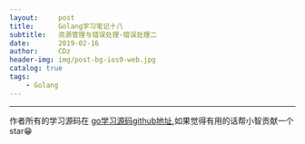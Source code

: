 ```yaml
---
layout:     post
title:      Golang学习笔记十八
subtitle:   资源管理与错误处理-错误处理二
date:       2019-02-16
author:     CDz
header-img: img/post-bg-ios9-web.jpg
catalog: true
tags:
    - Golang
---
```




 
------
作者所有的学习源码在 [go学习源码github地址](https://github.com/CDz1129/golang-learn),如果觉得有用的话帮小智贡献一个star😁
